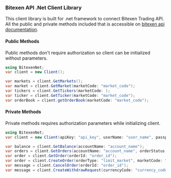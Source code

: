 ### Bitexen API .Net Client Library

This client library is built for .net framework to connect Bitexen Trading API. All the public and private methods included that is accessible on [bitexen api documentation](https://docs.bitexen.com).

#### Public Methods

Public methods don't require authorization so client can be initialized without parameters.

```c#
using BitexenNet;
var client = new Client();
```

```c#
var markets = client.GetMarkets();
var market = client.GetMarket(marketCode: "market_code");
var tickers = client.GetTickers(marketCode: );
var ticker = client.GetTicker(marketCode: "market_code");
var orderBook = client.getOrderBook(marketCode: "market_code");
```

#### Private Methods

Private methods requires authorization parameters while initializing client.

```c#
using BitexenNet;
var client = new Client(apiKey: "api_key", userName: "user_name", passphrase: "passphrase", secretKey: "secret_key");
```

```c#
var balance = client.GetBalance(accountName: "account_name");
var orders = client.GetOrders(accountName: "account_name", orderStatus: "open_closed_all", marketCode: "market_code", pageNumber = 1);
var order = client.GetOrder(orderId: "order_id");
var order = client.CreateOrder(orderType: "limit_market", marketCode: "market_code", volume: "volume", orderSide: "buy_sell", price: "price", clientId: 0, postOnly: false, accountName: "Main");
var message = client.CancelOrder(orderId: "order_id");
var message = client.CreateWithdrawRequest(currencyCode: "currency_code", amount: "amount", alias: "alias");
```
